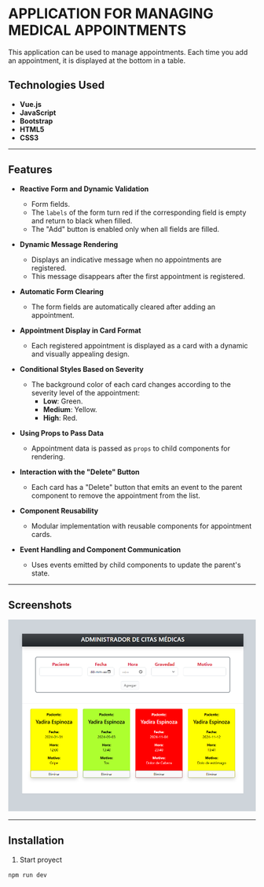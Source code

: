 # **APPLICATION FOR MANAGING MEDICAL APPOINTMENTS**

This application can be used to manage appointments. Each time you add an appointment, it is displayed at the bottom in a table.

## **Technologies Used**
- **Vue.js**
- **JavaScript**
- **Bootstrap**
- **HTML5**
- **CSS3**

---

## **Features**
- **Reactive Form and Dynamic Validation**  
  - Form fields.  
  - The `labels` of the form turn red if the corresponding field is empty and return to black when filled.  
  - The "Add" button is enabled only when all fields are filled.  

- **Dynamic Message Rendering**  
  - Displays an indicative message when no appointments are registered.  
  - This message disappears after the first appointment is registered.  

- **Automatic Form Clearing**  
  - The form fields are automatically cleared after adding an appointment.  

- **Appointment Display in Card Format**  
  - Each registered appointment is displayed as a card with a dynamic and visually appealing design.  

- **Conditional Styles Based on Severity**  
  - The background color of each card changes according to the severity level of the appointment:  
    - **Low**: Green.  
    - **Medium**: Yellow.  
    - **High**: Red.  

- **Using Props to Pass Data**  
  - Appointment data is passed as `props` to child components for rendering.  

- **Interaction with the "Delete" Button**  
  - Each card has a "Delete" button that emits an event to the parent component to remove the appointment from the list.  

- **Component Reusability**  
  - Modular implementation with reusable components for appointment cards.  

- **Event Handling and Component Communication**  
  - Uses events emitted by child components to update the parent's state.  

---

## **Screenshots**
<p align="center">
  <img src="src/assets/img/capture.png" alt="Application Preview">
</p>

---

## **Installation**
1.	Start proyect
```bash
npm run dev


